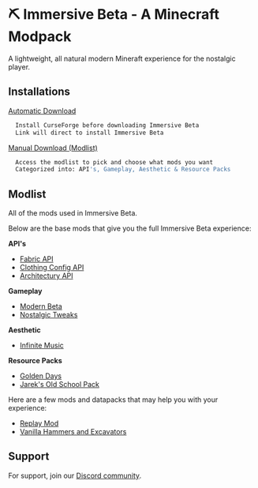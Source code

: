 
# ⛏ Immersive Beta - A Minecraft Modpack

A lightweight, all natural modern Mineraft experience for the nostalgic player.


## Installations

[Automatic Download](https://legacy.curseforge.com/minecraft/modpacks/immersive-beta)
```bash
  Install CurseForge before downloading Immersive Beta
  Link will direct to install Immersive Beta
```
[Manual Download (Modlist)](https://github.com/jigjagg/ImmersiveBeta/pull/1)

```bash
  Access the modlist to pick and choose what mods you want
  Categorized into: API's, Gameplay, Aesthetic & Resource Packs
```
## Modlist

All of the mods used in Immersive Beta.

Below are the base mods that give you the full Immersive Beta experience:

**API's**
- [Fabric API](https://www.curseforge.com/minecraft/mc-mods/fabric-api)
- [Clothing Config API](https://www.curseforge.com/minecraft/mc-mods/cloth-config)
- [Architectury API](https://www.curseforge.com/minecraft/mc-mods/architectury-api)

**Gameplay**
- [Modern Beta](https://www.curseforge.com/minecraft/mc-mods/modern-beta)
- [Nostalgic Tweaks](https://www.curseforge.com/minecraft/mc-mods/nostalgic-tweaks)

**Aesthetic**
- [Infinite Music](https://www.curseforge.com/minecraft/mc-mods/infinite-music)

**Resource Packs**
- [Golden Days](https://www.curseforge.com/minecraft/texture-packs/golden-days)
- [Jarek's Old School Pack](https://www.planetminecraft.com/texture-pack/jarek-s-old-school-pack/)


Here are a few mods and datapacks that may help you with your experience:
- [Replay Mod](https://www.replaymod.com/)
- [Vanilla Hammers and Excavators](https://www.planetminecraft.com/data-pack/vanilla-hammers-and-excavators-for-1-18-1/)

## Support

For support, join our [Discord community](https://linktodocumentation).


